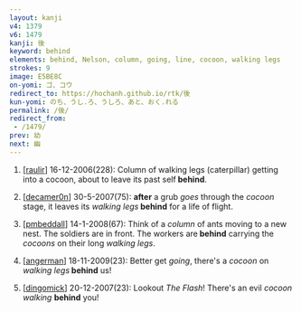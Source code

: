 ```yaml
---
layout: kanji
v4: 1379
v6: 1479
kanji: 後
keyword: behind
elements: behind, Nelson, column, going, line, cocoon, walking legs
strokes: 9
image: E5BE8C
on-yomi: ゴ、コウ
redirect_to: https://hochanh.github.io/rtk/後
kun-yomi: のち、うし.ろ、うしろ、あと、おく.れる
permalink: /後/
redirect_from:
 - /1479/
prev: 幼
next: 幽
---
```


1) [<a href="http://kanji.koohii.com/profile/raulir">raulir</a>] 16-12-2006(228): Column of walking legs (caterpillar) getting into a cocoon, about to leave its past self<strong> behind</strong>.

2) [<a href="http://kanji.koohii.com/profile/decamer0n">decamer0n</a>] 30-5-2007(75): <strong>after</strong> a grub <em>goes</em> through the <em>cocoon</em> stage, it leaves its <em>walking legs</em><strong> behind</strong> for a life of flight.

3) [<a href="http://kanji.koohii.com/profile/pmbeddall">pmbeddall</a>] 14-1-2008(67): Think of a <em>column</em> of ants moving to a new nest. The soldiers are in front. The workers are<strong> behind</strong> carrying the <em>cocoons</em> on their long <em>walking legs</em>.

4) [<a href="http://kanji.koohii.com/profile/angerman">angerman</a>] 18-11-2009(23): Better get <em>going</em>, there&#039;s a <em>cocoon</em> on <em>walking legs</em><strong> behind</strong> us!

5) [<a href="http://kanji.koohii.com/profile/dingomick">dingomick</a>] 20-12-2007(23): Lookout <em>The Flash</em>! There&#039;s an evil <em>cocoon</em> <em>walking</em> <strong>behind</strong> you!

